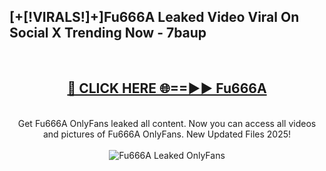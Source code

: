 <h2>[+[!VIRALS!]+]Fu666A Leaked Video Viral On Social X Trending Now - 7baup</h2>
<br>
<div align="center">
<h2><a href="https://libra.edu.pl?Fu666A" rel="nofollow">🔴 CLICK HERE 🌐==►► Fu666A</a></h2>
<br>
Get Fu666A OnlyFans leaked all content. Now you can access all videos and pictures of Fu666A OnlyFans. New Updated Files 2025!
<br>
<br>
<a href="https://libra.edu.pl?Fu666A" rel="nofollow" data-target="animated-image.originalLink"><img src="https://i.ibb.co.com/WyWwxjT/player-gif2.gif" alt="Fu666A Leaked OnlyFans" style="max-width: 100%; display: inline-block;" data-target="animated-image.originalImage"></a>
</div>
<br>